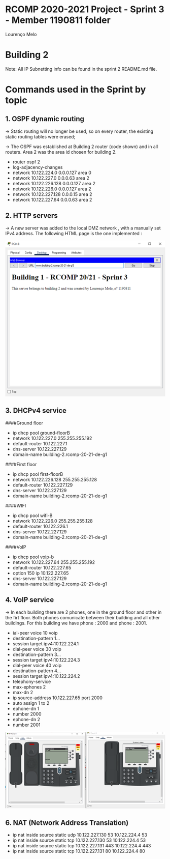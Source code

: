 RCOMP 2020-2021 Project - Sprint 3 - Member 1190811 folder
===========================================

Lourenço Melo

# Building 2 #

Note: All IP Subnetting info can be found in the sprint 2 README.md file.

# Commands used in the Sprint by topic

## 1. OSPF dynamic routing

-> Static routing will no longer be used, so on every router, the existing static routing tables were
   erased;
   
-> The OSPF was established at Building 2 router (code shown) and in all routers. Area 2 was the area id chosen for building 2.

* router ospf 2
* log-adjacency-changes
* network 10.122.224.0 0.0.0.127 area 0
* network 10.122.227.0 0.0.0.63 area 2
* network 10.122.226.128 0.0.0.127 area 2
* network 10.122.226.0 0.0.0.127 area 2
* network 10.122.227.128 0.0.0.15 area 2
* network 10.122.227.64 0.0.0.63 area 2

## 2. HTTP servers

-> A new server was added to the local DMZ network , with a manually set IPv4 address. The following HTML page is the one implemented :

![lolas.svg](lolas.svg)

## 3. DHCPv4 service

####Ground floor

* ip dhcp pool ground-floorB
* network 10.122.227.0 255.255.255.192
* default-router 10.122.227.1
* dns-server 10.122.227.129
* domain-name building-2.rcomp-20-21-de-g1

####First floor

* ip dhcp pool first-floorB
* network 10.122.226.128 255.255.255.128
* default-router 10.122.227.129
* dns-server 10.122.227.129
* domain-name building-2.rcomp-20-21-de-g1

####WIFI

* ip dhcp pool wifi-B
* network 10.122.226.0 255.255.255.128
* default-router 10.122.226.1
* dns-server 10.122.227.129
* domain-name building-2.rcomp-20-21-de-g1

####VoIP

* ip dhcp pool voip-b
* network 10.122.227.64 255.255.255.192
* default-router 10.122.227.65
* option 150 ip 10.122.227.65
* dns-server 10.122.227.129
* domain-name building-2.rcomp-20-21-de-g1

## 4. VoIP service

-> In each building there are 2 phones, one in the ground floor and other in the firt floor. Both phones comunicate between 
their building and all other buildings. For this building we have phone : 2000 and phone : 2001.

* ial-peer voice 10 voip
* destination-pattern 1...
* session target ipv4:10.122.224.1
* dial-peer voice 30 voip
* destination-pattern 3...
* session target ipv4:10.122.224.3
* dial-peer voice 40 voip
* destination-pattern 4...
* session target ipv4:10.122.224.2
* telephony-service
* max-ephones 2
* max-dn 2
* ip source-address 10.122.227.65 port 2000
* auto assign 1 to 2
* ephone-dn 1
* number 2000
* ephone-dn 2
* number 2001

![tele2.svg](tele2.svg)

## 6. NAT (Network Address Translation)

* ip nat inside source static udp 10.122.227.130 53 10.122.224.4 53 
* ip nat inside source static tcp 10.122.227.130 53 10.122.224.4 53 
* ip nat inside source static tcp 10.122.227.131 443 10.122.224.4 443 
* ip nat inside source static tcp 10.122.227.131 80 10.122.224.4 80 